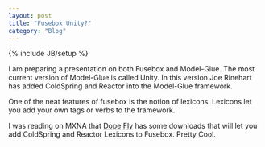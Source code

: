 ```yaml
---
layout: post
title: "Fusebox Unity?"
category: "Blog"
---
```

{% include JB/setup %}

I am preparing a presentation on both Fusebox and Model-Glue. The most current version of Model-Glue is called Unity. In this version Joe Rinehart has added ColdSpring and Reactor into the Model-Glue framework.

One of the neat features of fusebox is the notion of lexicons. Lexicons let you add your own tags or verbs to the framework.

I was reading on MXNA that [Dope Fly](http://www.dopefly.com/techblog/entry.cfm?entry=148) has some downloads that will let you add ColdSpring and Reactor Lexicons to Fusebox. Pretty Cool.